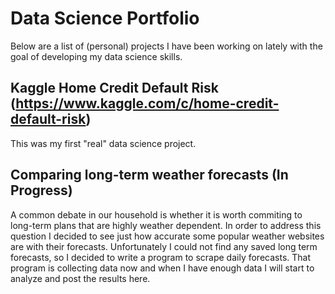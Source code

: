 # Data Science Portfolio

Below are a list of (personal) projects I have been working on lately with the goal of developing my data science skills. 

## Kaggle Home Credit Default Risk (https://www.kaggle.com/c/home-credit-default-risk)
This was my first "real" data science project. 



## Comparing long-term weather forecasts (In Progress)
A common debate in our household is whether it is worth commiting to long-term plans that are highly weather dependent. In order to address this question I decided to see just how accurate some popular weather websites are with their forecasts. Unfortunately I could not find any saved long term forecasts, so I decided to write a program to scrape daily forecasts. That program is collecting data now and when I have enough data I will start to analyze and post the results here.


